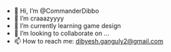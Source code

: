 - 👋 Hi, I’m @CommanderDibbo
- 👀 I’m craaazyyyy
- 🌱 I’m currently learning game design
- 💞️ I’m looking to collaborate on ...
- 📫 How to reach me: dibyesh.ganguly2@gmail.com

<!---
CommanderDibbo/CommanderDibbo is a ✨ special ✨ repository because its `README.md` (this file) appears on your GitHub profile.
You can click the Preview link to take a look at your changes.
--->
